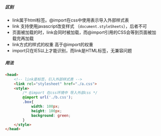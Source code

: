 ##### 区别

- link属于html标签。@import在css中使用表示导入外部样式表
- link 支持使用javascript改变样式 （`document.styleSheets`），后者不可
- 页面被加载的时，link会同时被加载，而@import引用的CSS会等到页面被加载完再加载
- link方式的样式的权重 高于@import的权重
- import只在IE5以上才能识别，而link是HTML标签，无兼容问题

##### 用法

```html
<head>
    <!-- link是标签，引入外部样式表 -->
    <link rel="stylesheet" href="./a.css">
    <style>
        /* @import 在css环境中 导入外部css */
        @import url('./b.css');
        .box{
            width: 100px;
            height: 100px;
            background: green;
        }
    </style>
</head>
```

